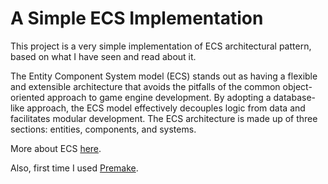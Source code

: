 # A Simple ECS Implementation

This project is a very simple implementation of ECS architectural pattern, based on what I have seen and read about it.

The Entity Component System model (ECS) stands out as having a flexible and
extensible architecture that avoids the pitfalls of the common object-oriented approach
to game engine development. By adopting a database-like approach, the ECS model
effectively decouples logic from data and facilitates modular development. The ECS
architecture is made up of three sections: entities, components, and systems.

More about ECS [here](https://github.com/SanderMertens/ecs-faq).

Also, first time I used [Premake](https://premake.github.io/).
